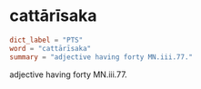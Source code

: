 # cattārīsaka

``` toml
dict_label = "PTS"
word = "cattārīsaka"
summary = "adjective having forty MN.iii.77."
```

adjective having forty MN.iii.77.

